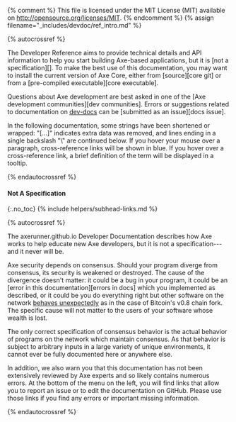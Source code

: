 {% comment %}
This file is licensed under the MIT License (MIT) available on
http://opensource.org/licenses/MIT.
{% endcomment %}
{% assign filename="_includes/devdoc/ref_intro.md" %}

{% autocrossref %}
<!-- __ -->

The Developer Reference aims to provide technical details and API information
to help you start building Axe-based applications, but it is [not a
specification][]. To make the best use of
this documentation, you may want to install the current version of Axe
Core, either from [source][core git] or from a [pre-compiled executable][core executable].

Questions about Axe development are best asked in one of the
[Axe development communities][dev communities].
Errors or suggestions related to
documentation on [dev-docs](https://axerunner.github.io) can be
[submitted as an issue][docs issue].

In the following documentation, some strings have been shortened or wrapped: "[...]"
indicates extra data was removed, and lines ending in a single backslash "\\"
are continued below. If you hover your mouse over a paragraph, cross-reference
links will be shown in blue.  If you hover over a cross-reference link, a brief
definition of the term will be displayed in a tooltip.

{% endautocrossref %}

#### Not A Specification
{:.no_toc}
{% include helpers/subhead-links.md %}

{% autocrossref %}

The axerunner.github.io Developer Documentation describes how Axe works to
help educate new Axe developers, but it is not a specification---and
it never will be.

Axe security depends on consensus. Should your program diverge from
consensus, its security is weakened or destroyed. The cause of the
divergence doesn't matter: it could be a bug in your program, it could
be an [error in this documentation][errors in docs] which you
implemented as described, or it could be you do everything right but
other software on the network [behaves unexpectedly](https://bitcoin.org/en/alert/2013-03-11-chain-fork<!--noref-->)
as in the case of Bitcoin's v0.8 chain fork. The specific cause
will not matter to the users of your software whose wealth is lost.

The only correct specification of consensus behavior is the actual
behavior of programs on the network which maintain consensus. As that
behavior is subject to arbitrary inputs<!--noref--> in a large variety
of unique environments, it cannot ever be fully documented here or
anywhere else.

<!--Is this true for Axe???
However, the Bitcoin Core developers are working on making their
consensus code portable so other implementations can use it. Bitcoin
Core 0.10.0 will provide `libbitcoinconsensus`, a first attempt at
exporting some consensus code. Future versions of Bitcoin Core will
likely provide consensus code that is more complete, more portable, and
more consistent in diverse environments.
-->
In addition, we also warn you that this documentation has not been
extensively reviewed by Axe experts and so likely contains numerous
errors. At the bottom of the menu on the left, you will find links that
allow you to report an issue or to edit the documentation on GitHub.
Please use those links if you find any errors or important missing
information.

{% endautocrossref %}
